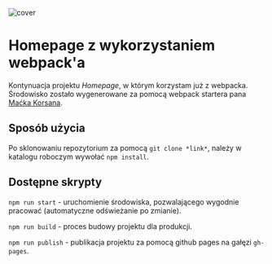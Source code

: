 ![cover](https://cotenfrontend.pl/img/cover.png)

# Homepage z wykorzystaniem webpack'a 

Kontynuacja projektu *Homepage*, w którym korzystam już z webpacka.
Środowisko zostało wygenerowane za pomocą webpack startera pana [Maćka Korsana](https://github.com/maciejkorsan/wtf-webpack-starter).

## Sposób użycia

Po sklonowaniu repozytorium za pomocą `git clone *link*`, należy w katalogu roboczym wywołać `npm install`.

## Dostępne skrypty

`npm run start` - uruchomienie środowiska, pozwalającego wygodnie pracować (automatyczne odświeżanie po zmianie).

`npm run build` - proces budowy projektu dla produkcji.

`npm run publish` - publikacja projektu za pomocą github pages na gałęzi `gh-pages`.

